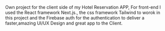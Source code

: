 Own project for the client side of my Hotel Reservation APP, For front-end I used the React framework Next.js., the css framework Tailwind to worok in this project and the Firebase auth for the authentication to deliver a faster,amazing UI/UX Design and great app to the Client.